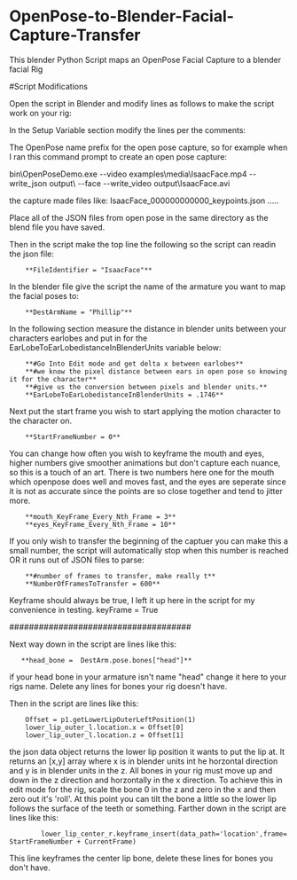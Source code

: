# OpenPose-to-Blender-Facial-Capture-Transfer
This blender Python Script maps an OpenPose Facial Capture to a blender facial Rig

#Script Modifications

Open the script in Blender and modify lines as follows to make the script work on your rig:

In the Setup Variable section modify the lines per the comments:

The OpenPose name prefix for the open pose capture, so for example when I ran this command prompt to create an open pose capture:

bin\OpenPoseDemo.exe --video examples\media\IsaacFace.mp4 --write_json output\ --face --write_video output\IsaacFace.avi

the capture made files like:
IsaacFace_000000000000_keypoints.json
.....

Place all of the JSON files from open pose in the same directory as the blend file you have saved.

Then in the script make the top line the following so the script can readin the json file:

        **FileIdentifier = "IsaacFace"**

In the blender file give the script the name of the armature you want to map the facial poses to:

        **DestArmName = "Phillip"**

In the following section measure the distance in blender units between your characters earlobes and put in for the EarLobeToEarLobedistanceInBlenderUnits variable below:

        **#Go Into Edit mode and get delta x between earlobes**
        **#we know the pixel distance between ears in open pose so knowing it for the character**
        **#give us the conversion between pixels and blender units.**
        **EarLobeToEarLobedistanceInBlenderUnits = .1746**

Next put the start frame you wish to start applying the motion character to the character on.

        **StartFrameNumber = 0**

You can change how often you wish to keyframe the mouth and eyes, higher numbers give smoother animations but don't capture each nuance, so this is a touch of an art.  There is two numbers here one for the mouth which openpose does well and moves fast, and the eyes are seperate since it is not as accurate since the points are so close together and tend to jitter more.

        **mouth_KeyFrame_Every_Nth_Frame = 3**
        **eyes_KeyFrame_Every_Nth_Frame = 10**

If you only wish to transfer the beginning of the captuer you can make this a small number, the script will automatically stop when this number is reached OR it runs out of JSON files to parse:

        **#number of frames to transfer, make really t**
        **NumberOfFramesToTransfer = 600**

Keyframe should always be true, I left it up here in the script for my convenience in testing.
        keyFrame = True
  
#####################################

Next way down in the script are lines like this:

       **head_bone =  DestArm.pose.bones["head"]**

if your head bone in your armature isn't name "head" change it here to your rigs name.
Delete any lines for bones your rig doesn't have.

Then in the script are lines like this:

        Offset = p1.getLowerLipOuterLeftPosition(1)
        lower_lip_outer_l.location.x = Offset[0]
        lower_lip_outer_l.location.z = Offset[1]
        
the json data object returns the lower lip position it wants to put the lip at.  It returns an [x,y] array where x is in blender units int he horzontal direction and y is in blender units in the z.  All bones in your rig must move up and down in the z direction and horzontally in the x direction.  To achieve this in edit mode for the rig, scale the bone 0 in the z and zero in the x and then zero out it's 'roll'.  At this point you can tilt the bone a little so the lower lip follows the surface of the teeth or something.
Farther down in the script are lines like this:

            lower_lip_center_r.keyframe_insert(data_path='location',frame= StartFrameNumber + CurrentFrame)
This line keyframes the center lip bone, delete these lines for bones you don't have.
